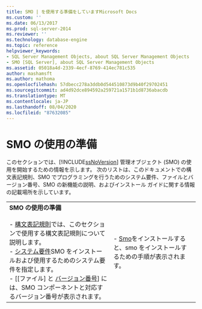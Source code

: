 ```yaml
---
title: SMO | を使用する準備をしていますMicrosoft Docs
ms.custom: ''
ms.date: 06/13/2017
ms.prod: sql-server-2014
ms.reviewer: ''
ms.technology: database-engine
ms.topic: reference
helpviewer_keywords:
- SQL Server Management Objects, about SQL Server Management Objects
- SMO [SQL Server], about SQL Server Management Objects
ms.assetid: 05018a4d-2339-4ecf-8769-414ec781c535
author: mashamsft
ms.author: mathoma
ms.openlocfilehash: 57dbecc278a3ddb0d544510873d9b40f29702451
ms.sourcegitcommit: ad4d92dce894592a259721a1571b1d8736abacdb
ms.translationtype: MT
ms.contentlocale: ja-JP
ms.lasthandoff: 08/04/2020
ms.locfileid: "87632085"
---
```

# <a name="preparing-to-use-smo"></a>SMO の使用の準備
  このセクションでは、[!INCLUDE[ssNoVersion](../../includes/ssnoversion-md.md)]&#xA0;管理オブジェクト (SMO) の使用を開始するための情報を示します。 次のリストは、このドキュメントでの構文表記規則、SMO でプログラミングを行うためのシステム要件、ファイルとバージョン番号、SMO の新機能の説明、およびインストール ガイドに関する情報の記載場所を示しています。  
  
|||  
|-|-|  
|**SMO の使用の準備**<br /><br /> -   [構文表記規則](../../relational-databases/server-management-objects-smo/smo-syntax-conventions.md)では、このセクションで使用する構文表記規則について説明します。<br />-   [システム要件](../../../2014/database-engine/dev-guide/system-requirements.md)SMO をインストールおよび使用するためのシステム要件を指定します。<br />-   [[ファイル] と [バージョン番号](../../relational-databases/server-management-objects-smo/files-and-version-numbers.md)] には、SMO コンポーネントと対応するバージョン番号が表示されます。|-   [Smo](../../relational-databases/server-management-objects-smo/installing-smo.md)をインストールすると、smo をインストールするための手順が表示されます。|  
  
  

